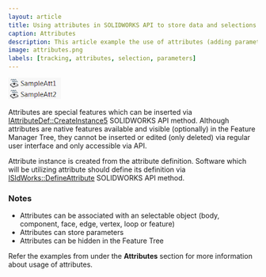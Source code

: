 ```yaml
---
layout: article
title: Using attributes in SOLIDWORKS API to store data and selections
caption: Attributes
description: This article example the use of attributes (adding parameters, associating with objects)
image: attributes.png
labels: [tracking, attributes, selection, parameters]
---
```

![Attribute feature](attributes.png)

Attributes are special features which can be inserted via [IAttributeDef::CreateInstance5](http://help.solidworks.com/2012/english/api/sldworksapi/solidworks.interop.sldworks~solidworks.interop.sldworks.iattributedef~createinstance5.html) SOLIDWORKS API method. Although attributes are native features available and visible (optionally) in the Feature Manager Tree, they cannot be inserted or edited (only deleted) via regular user interface and only accessible via API.

Attribute instance is created from the attribute definition. Software which will be utilizing attribute should define its definition via [ISldWorks::DefineAttribute](http://help.solidworks.com/2012/english/api/sldworksapi/solidworks.interop.sldworks~solidworks.interop.sldworks.isldworks~defineattribute.html) SOLIDWORKS API method.

### Notes

* Attributes can be associated with an selectable object (body, component, face, edge, vertex, loop or feature)
* Attributes can store parameters
* Attributes can be hidden in the Feature Tree

Refer the examples from under the **Attributes** section for more information about usage of attributes.
